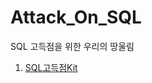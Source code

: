 # Attack_On_SQL
SQL 고득점을 위한 우리의 땅울림

1. [SQL고득점Kit](https://school.programmers.co.kr/learn/challenges?tab=sql_practice_kit)